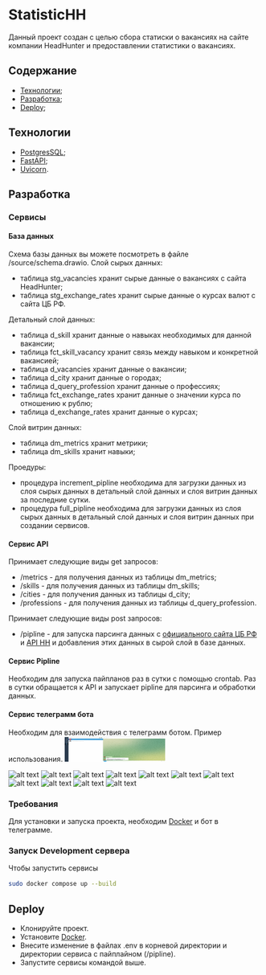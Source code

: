 # StatisticHH
Данный проект создан с целью сбора статиски о вакансиях на сайте компании HeadHunter и предоставлении статистики о вакансиях.

## Содержание
- [Технологии](#технологии);
- [Разработка](#разработка);
- [Deploy](#deploy);

## Технологии
- [PostgresSQL](https://www.postgresql.org/);
- [FastAPI](https://fastapi.tiangolo.com/);
- [Uvicorn](https://www.uvicorn.org/).

## Разработка

### Сервисы

#### База данных
Схема базы данных вы можете посмотреть в файле /source/schema.drawio.
Слой сырых данных:
- таблица stg_vacancies хранит сырые данные о вакансиях с сайта HeadHunter;
- таблица stg_exchange_rates хранит сырые данные о курсах валют с сайта ЦБ РФ.

Детальный слой данных:
- таблица d_skill хранит данные о навыках необходимых для данной вакансии;
- таблица fct_skill_vacancy хранит связь между навыком и конкретной вакансией;
- таблица d_vacancies хранит данные о вакансии;
- таблица d_city хранит данные о городах;
- таблица d_query_profession хранит данные о профессиях;
- таблица fct_exchange_rates хранит данные о значении курса по отношению к рублю;
- таблица d_exchange_rates хранит данные о курсах;

Слой витрин данных:
- таблица dm_metrics хранит метрики;
- таблица dm_skills хранит навыки;

Проедуры:
- процедура increment_pipline необходима для загрузки данных из слоя сырых данных в детальный слой данных и слоя витрин данных за последние сутки.
- процедура full_pipline необходима для загрузки данных из слоя сырых данных в детальный слой данных и слоя витрин данных при создании сервисов.

#### Сервис API
Принимает следующие виды get запросов:
- /metrics - для получения данных из таблицы dm_metrics;
- /skills - для получения данных из таблицы dm_skills;
- /cities - для получения данных из таблицы d_city;
- /professions - для получения данных из таблицы d_query_profession.

Принимает следующие виды post запросов:
- /pipline - для запуска парсинга данных с [официального сайта ЦБ РФ](https://www.cbr-xml-daily.ru/) и [API HH](https://dev.hh.ru/) и добавления этих данных в сырой слой в базе данных.

#### Сервис Pipline
Необходим для запуска пайпланов раз в сутки с помощью crontab. Раз в сутки обращается к API и запускает pipline для парсинга и обработки данных.

#### Сервис телеграмм бота
Необходим для взаимодействия с телеграмм ботом.
Пример использования.
<img src="source/start.png" width="200" height="50"/>

![alt text](https://github.com/damir-kalin/StatisticHH/tree/main/source/start.png)
![alt text](https://github.com/damir-kalin/StatisticHH/tree/main/source/run.png)
![alt text](https://github.com/damir-kalin/StatisticHH/tree/main/source/start_date.png)
![alt text](https://github.com/damir-kalin/StatisticHH/tree/main/source/end_date.png)
![alt text](https://github.com/damir-kalin/StatisticHH/tree/main/source/professions.png)
![alt text](https://github.com/damir-kalin/StatisticHH/tree/main/source/cities.png)
![alt text](https://github.com/damir-kalin/StatisticHH/tree/main/source/dashboards.png)
![alt text](https://github.com/damir-kalin/StatisticHH/tree/main/source/count_vacancies.png)
![alt text](https://github.com/damir-kalin/StatisticHH/tree/main/source/avg_salaries.png)
![alt text](https://github.com/damir-kalin/StatisticHH/tree/main/source/count_shedule.png)
![alt text](https://github.com/damir-kalin/StatisticHH/tree/main/source/count_skills.png)

### Требования
Для установки и запуска проекта, необходим [Docker](https://www.docker.com/) и бот в телеграмме.

### Запуск Development сервера
Чтобы запустить сервисы
```sh
sudo docker compose up --build
```

## Deploy
- Клонируйте проект.
- Установите [Docker](https://docs.docker.com/engine/install/ubuntu/).
- Внесите изменение в файлах .env в корневой директории и директории сервиса с пайплайном (/pipline).
- Запустите сервисы командой выше.
